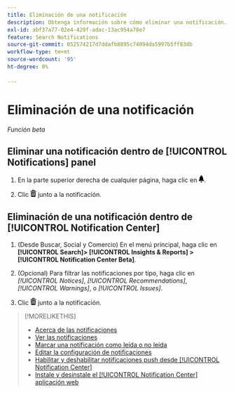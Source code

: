 ```yaml
---
title: Eliminación de una notificación
description: Obtenga información sobre cómo eliminar una notificación.
exl-id: abf37a77-02e4-429f-adac-13ac954a78e7
feature: Search Notifications
source-git-commit: 052574217d7ddafb8895c74094da5997b5ff83db
workflow-type: tm+mt
source-wordcount: '95'
ht-degree: 0%

---
```


# Eliminación de una notificación

*Función beta*

## Eliminar una notificación dentro de [!UICONTROL Notifications] panel

1. En la parte superior derecha de cualquier página, haga clic en ![Notificaciones](/help/search-social-commerce/assets/notifications-panel.png "Notificaciones").

1. Clic ![Eliminar](/help/search-social-commerce/assets/delete.png "Eliminar") junto a la notificación.

## Eliminación de una notificación dentro de [!UICONTROL Notification Center]

1. (Desde Buscar, Social y Comercio) En el menú principal, haga clic en **[!UICONTROL Search]> [!UICONTROL Insights & Reports] >[!UICONTROL Notification Center Beta]**.

1. (Opcional) Para filtrar las notificaciones por tipo, haga clic en *[!UICONTROL Notices]*, *[!UICONTROL Recommendations]*, *[!UICONTROL Warnings]*, o *[!UICONTROL Issues]*.

1. Clic ![Eliminar](/help/search-social-commerce/assets/delete.png "Eliminar")  junto a la notificación.

>[!MORELIKETHIS]
>
>* [Acerca de las notificaciones](/help/search-social-commerce/notifications/notification-about.md)
>* [Ver las notificaciones](notification-view.md)
>* [Marcar una notificación como leída o no leída](notification-mark-read-unread.md)
>* [Editar la configuración de notificaciones](notification-edit.md)
>* [Habilitar y deshabilitar notificaciones push desde [!UICONTROL Notification Center]](notifications-push-enable-disable.md)
>* [Instale y desinstale el [!UICONTROL Notification Center] aplicación web](notification-app-install-uninstall.md)
